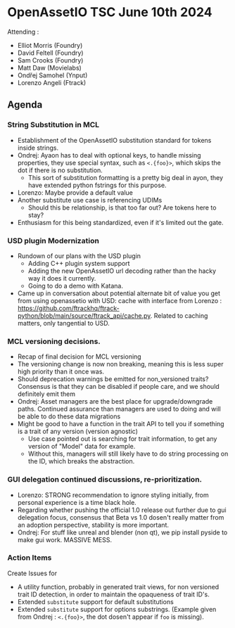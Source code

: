 # OpenAssetIO TSC June 10th 2024
Attending : 
- Elliot Morris (Foundry)
- David Feltell (Foundry)
- Sam Crooks (Foundry)
- Matt Daw (Movielabs)
- Ondřej Samohel (Ynput)
- Lorenzo Angeli (Ftrack)

## Agenda

### String Substitution in MCL
  - Establishment of the OpenAssetIO substitution standard for tokens
    inside strings.
  - Ondrej: Ayaon has to deal with optional keys, to handle missing properties,
      they use special syntax, such as `<.{foo}>`, which skips the dot if
      there is no substitution.
      - This sort of substitution formatting is a pretty big deal in ayon,
        they have extended python fstrings for this purpose.
  - Lorenzo: Maybe provide a default value
  - Another substitute use case is referencing UDIMs
    - Should this be relationship, is that too far out? Are tokens here to stay?
  - Enthusiasm for this being standardized, even if it's limited out the gate.

### USD plugin Modernization
  - Rundown of our plans with the USD plugin
    - Adding C++ plugin system support
    - Adding the new OpenAssetIO url decoding rather than the hacky way it does it currently.
    - Going to do a demo with Katana.
  - Came up in conversation about potential alternate bit of value you get from using openassetio with USD: cache with interface from Lorenzo : https://github.com/ftrackhq/ftrack-python/blob/main/source/ftrack_api/cache.py. Related to caching matters, only tangential to USD.

### MCL versioning decisions.
  - Recap of final decision for MCL versioning
  - The versioning change is now non breaking, meaning this is less super high priority than it once was.
  - Should deprecation warnings be emitted for non_versioned traits? Consensus is that they can be disabled if people care, and we should definitely emit them
  - Ondrej: Asset managers are the best place for upgrade/downgrade paths. Continued assurance than managers are used to doing and will be able to do these data migrations
  - Might be good to have a function in the trait API to tell you if something is a trait of any version (version agnostic)
    - Use case pointed out is searching for trait information, to get any version of "Model" data for example.
    - Without this, managers will still likely have to do string processing on the ID, which breaks the abstraction.

### GUI delegation continued discussions, re-prioritization.
  - Lorenzo: STRONG recommendation to ignore styling initially, from personal experience is a time black hole.
  - Regarding whether pushing the official 1.0 release out further due to gui delegation focus, consensus that Beta vs 1.0 dosen't really matter from an adoption perspective, stability is more important.
  - Ondrej: For stuff like unreal and blender (non qt), we pip install pyside to make gui work. MASSIVE MESS.


### Action Items
Create Issues for
- A utility function, probably in generated trait views, for non versioned
  trait ID detection, in order to maintain the opaqueness of trait ID's.
- Extended `substitute` support for default substitutions
- Extended `substitute` support for options substrings. (Example given from Ondrej : `<.{foo}>`, the dot dosen't appear if `foo` is missing).